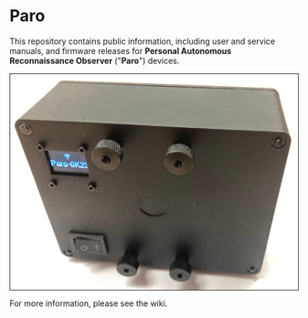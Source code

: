 # Paro
This repository contains public information, including user and service manuals, and firmware releases for **Personal Autonomous Reconnaissance Observer** ("**Paro**") devices.

<img src="content/PARO-019P-reference-800px.png" border="1" align="center" />

For more information, please see the wiki.
